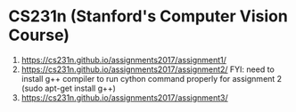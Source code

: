 # CS231n (Stanford's Computer Vision Course)

1. https://cs231n.github.io/assignments2017/assignment1/
2. https://cs231n.github.io/assignments2017/assignment2/
    FYI: need to install g++ compiler to run cython command properly for assignment 2 (sudo apt-get install g++)
3. https://cs231n.github.io/assignments2017/assignment3/


